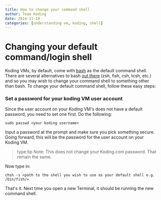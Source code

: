 ```yaml
---
title: How to change your command shell
author: Team Koding
date: 2014-11-19
categories: [understanding vm, koding, shell]
---
```


# Changing your default command/login shell

Koding VMs, by default, come with [bash](http://www.gnu.org/software/bash/) as the default command shell. There are several alternatives
to bash [out there](http://en.wikipedia.org/wiki/Comparison_of_command_shells) (zsh, fish, csh, tcsh, etc.) and so you may wish to change
your command shell to something other than bash. To change your default command shell, follow these easy steps:

### Set a password for your koding VM user account
Since the user account on your Koding VM's does not have a default password, you need to set one first. Do the following:
```shell
sudo passwd <your koding username>
```
Input a password at the prompt and make sure you pick something secure. Going forward, this will be the password for the user account
on your Koding VM.

> type:tip
> Note: This does not change your Koding.com password. That remain the same.

Now type in:
```shell
chsh -s <path to the shell you wish to use as your default shell e.g. /bin/fish/>
```

That's it. Next time you open a new Terminal, it should be running the new command shell.

